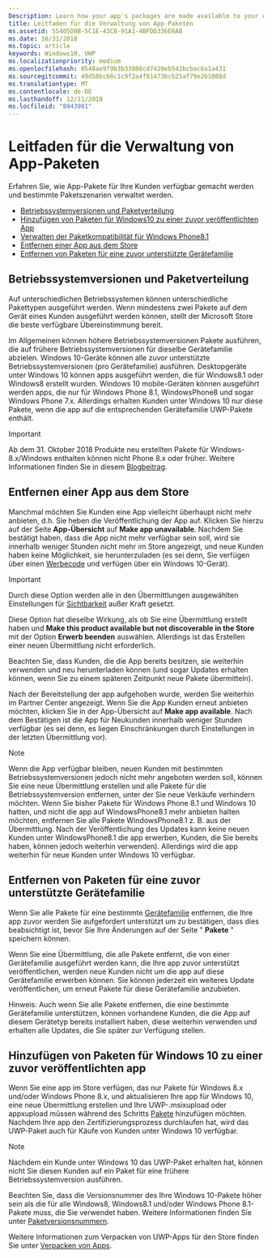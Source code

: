 ```yaml
---
Description: Learn how your app's packages are made available to your customers, and how to manage specific package scenarios.
title: Leitfaden für die Verwaltung von App-Paketen
ms.assetid: 55405D0B-5C1E-43C8-91A1-4BFDD336E6AB
ms.date: 10/31/2018
ms.topic: article
keywords: Windows10, UWP
ms.localizationpriority: medium
ms.openlocfilehash: 0548ae9f9b3b33808cd7420eb542bcbac6a1a431
ms.sourcegitcommit: 49d58bc66c1c9f2a4f81473bcb25af79e2b1088d
ms.translationtype: MT
ms.contentlocale: de-DE
ms.lasthandoff: 12/11/2018
ms.locfileid: "8943901"
---
```

# <a name="guidance-for-app-package-management"></a>Leitfaden für die Verwaltung von App-Paketen

Erfahren Sie, wie App-Pakete für Ihre Kunden verfügbar gemacht werden und bestimmte Paketszenarien verwaltet werden.

-   [Betriebssystemversionen und Paketverteilung](#os-versions-and-package-distribution)
-   [Hinzufügen von Paketen für Windows10 zu einer zuvor veröffentlichten App](#adding-packages-for-windows-10-to-a-previously-published-app)
-   [Verwalten der Paketkompatibilität für Windows Phone8.1](#maintaining-package-compatibility-for-windows-phone-81)
-   [Entfernen einer App aus dem Store](#removing-an-app-from-the-store)
-   [Entfernen von Paketen für eine zuvor unterstützte Gerätefamilie](#removing-packages-for-a-previously-supported-device-family)


## <a name="os-versions-and-package-distribution"></a>Betriebssystemversionen und Paketverteilung

Auf unterschiedlichen Betriebssystemen können unterschiedliche Pakettypen ausgeführt werden. Wenn mindestens zwei Pakete auf dem Gerät eines Kunden ausgeführt werden können, stellt der Microsoft Store die beste verfügbare Übereinstimmung bereit.

Im Allgemeinen können höhere Betriebssystemversionen Pakete ausführen, die auf frühere Betriebssystemversionen für dieselbe Gerätefamilie abzielen. Windows 10-Geräte können alle zuvor unterstützte Betriebssystemversionen (pro Gerätefamilie) ausführen. Desktopgeräte unter Windows 10 können apps ausgeführt werden, die für Windows8.1 oder Windows8 erstellt wurden. Windows 10 mobile-Geräten können ausgeführt werden apps, die nur für Windows Phone 8.1, WindowsPhone8 und sogar Windows Phone 7.x. Allerdings erhalten Kunden unter Windows 10 nur diese Pakete, wenn die app auf die entsprechenden Gerätefamilie UWP-Pakete enthält.

> [!IMPORTANT]
> Ab dem 31. Oktober 2018 Produkte neu erstellten Pakete für Windows-8.x/Windows enthalten können nicht Phone 8.x oder früher. Weitere Informationen finden Sie in diesem [Blogbeitrag](https://blogs.windows.com/buildingapps/2018/08/20/important-dates-regarding-apps-with-windows-phone-8-x-and-earlier-and-windows-8-8-1-packages-submitted-to-microsoft-store/).


## <a name="removing-an-app-from-the-store"></a>Entfernen einer App aus dem Store

Manchmal möchten Sie Kunden eine App vielleicht überhaupt nicht mehr anbieten, d.h. Sie heben die Veröffentlichung der App auf. Klicken Sie hierzu auf der Seite **App-Übersicht** auf **Make app unavailable**. Nachdem Sie bestätigt haben, dass die App nicht mehr verfügbar sein soll, wird sie innerhalb weniger Stunden nicht mehr im Store angezeigt, und neue Kunden haben keine Möglichkeit, sie herunterzuladen (es sei denn, Sie verfügen über einen [Werbecode](generate-promotional-codes.md) und verfügen über ein Windows 10-Gerät).

> [!IMPORTANT]
> Durch diese Option werden alle in den Übermittlungen ausgewählten Einstellungen für [Sichtbarkeit](choose-visibility-options.md#discoverability) außer Kraft gesetzt. 

Diese Option hat dieselbe Wirkung, als ob Sie eine Übermittlung erstellt haben und **Make this product available but not discoverable in the Store** mit der Option **Erwerb beenden** auswählen. Allerdings ist das Erstellen einer neuen Übermittlung nicht erforderlich.

Beachten Sie, dass Kunden, die die App bereits besitzen, sie weiterhin verwenden und neu herunterladen können (und sogar Updates erhalten können, wenn Sie zu einem späteren Zeitpunkt neue Pakete übermitteln).

Nach der Bereitstellung der app aufgehoben wurde, werden Sie weiterhin im Partner Center angezeigt. Wenn Sie die App Kunden erneut anbieten möchten, klicken Sie in der App-Übersicht auf **Make app available**. Nach dem Bestätigen ist die App für Neukunden innerhalb weniger Stunden verfügbar (es sei denn, es liegen Einschränkungen durch Einstellungen in der letzten Übermittlung vor).

> [!NOTE]
> Wenn die App verfügbar bleiben, neuen Kunden mit bestimmten Betriebssystemversionen jedoch nicht mehr angeboten werden soll, können Sie eine neue Übermittlung erstellen und alle Pakete für die Betriebssystemversion entfernen, unter der Sie neue Verkäufe verhindern möchten. Wenn Sie bisher Pakete für Windows Phone 8.1 und Windows 10 hatten, und nicht die app auf WindowsPhone8.1 mehr anbieten halten möchten, entfernen Sie alle Pakete WindowsPhone8.1 z. B. aus der Übermittlung. Nach der Veröffentlichung des Updates kann keine neuen Kunden unter WindowsPhone8.1 die app erwerben, Kunden, die Sie bereits haben, können jedoch weiterhin verwenden). Allerdings wird die app weiterhin für neue Kunden unter Windows 10 verfügbar.


## <a name="removing-packages-for-a-previously-supported-device-family"></a>Entfernen von Paketen für eine zuvor unterstützte Gerätefamilie

Wenn Sie alle Pakete für eine bestimmte [Gerätefamilie](https://docs.microsoft.com/uwp/extension-sdks/device-families-overview) entfernen, die Ihre app zuvor werden Sie aufgefordert unterstützt um zu bestätigen, dass dies beabsichtigt ist, bevor Sie Ihre Änderungen auf der Seite " **Pakete** " speichern können.

Wenn Sie eine Übermittlung, die alle Pakete entfernt, die von einer Gerätefamilie ausgeführt werden kann, die Ihre app zuvor unterstützt veröffentlichen, werden neue Kunden nicht um die app auf diese Gerätefamilie erwerben können. Sie können jederzeit ein weiteres Update veröffentlichen, um erneut Pakete für diese Gerätefamilie anzubieten.

Hinweis: Auch wenn Sie alle Pakete entfernen, die eine bestimmte Gerätefamilie unterstützen, können vorhandene Kunden, die die App auf diesem Gerätetyp bereits installiert haben, diese weiterhin verwenden und erhalten alle Updates, die Sie später zur Verfügung stellen.


<a name="adding-packages-for-windows-10-to-a-previously-published-app"></a>

## <a name="adding-packages-for-windows10-to-a-previously-published-app"></a>Hinzufügen von Paketen für Windows 10 zu einer zuvor veröffentlichten app

Wenn Sie eine app im Store verfügen, das nur Pakete für Windows 8.x und/oder Windows Phone 8.x, und aktualisieren Ihre app für Windows 10, eine neue Übermittlung erstellen und Ihre UWP-.msixupload oder appxupload müssen während des Schritts [Pakete](upload-app-packages.md) hinzufügen möchten. Nachdem Ihre app den Zertifizierungsprozess durchlaufen hat, wird das UWP-Paket auch für Käufe von Kunden unter Windows 10 verfügbar.

> [!NOTE]
> Nachdem ein Kunde unter Windows 10 das UWP-Paket erhalten hat, können nicht Sie diesen Kunden auf ein Paket für eine frühere Betriebssystemversion ausführen. 

Beachten Sie, dass die Versionsnummer des Ihre Windows 10-Pakete höher sein als die für alle Windows8, Windows8.1 und/oder Windows Phone 8.1-Pakete muss, die Sie verwendet haben. Weitere Informationen finden Sie unter [Paketversionsnummern](package-version-numbering.md).

Weitere Informationen zum Verpacken von UWP-Apps für den Store finden Sie unter [Verpacken von Apps](../packaging/index.md).
